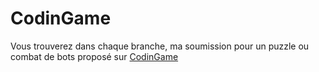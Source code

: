 # CodinGame

Vous trouverez dans chaque branche, ma soumission pour un puzzle ou combat de bots proposé sur [CodinGame](https://www.codingame.com/home)

